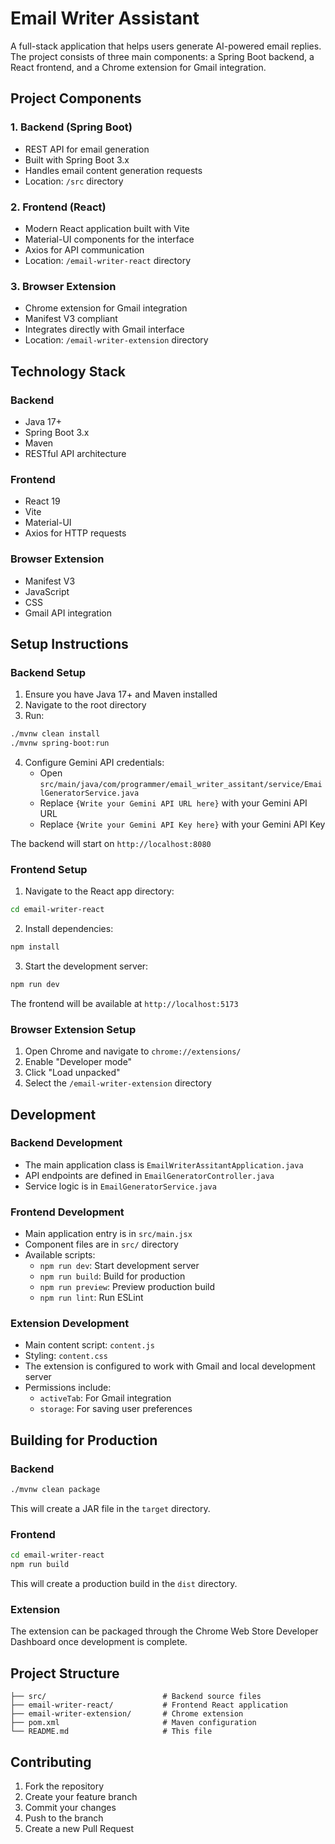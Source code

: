 # Email Writer Assistant

A full-stack application that helps users generate AI-powered email replies. The project consists of three main components: a Spring Boot backend, a React frontend, and a Chrome extension for Gmail integration.

## Project Components

### 1. Backend (Spring Boot)
- REST API for email generation
- Built with Spring Boot 3.x
- Handles email content generation requests
- Location: `/src` directory

### 2. Frontend (React)
- Modern React application built with Vite
- Material-UI components for the interface
- Axios for API communication
- Location: `/email-writer-react` directory

### 3. Browser Extension
- Chrome extension for Gmail integration
- Manifest V3 compliant
- Integrates directly with Gmail interface
- Location: `/email-writer-extension` directory

## Technology Stack

### Backend
- Java 17+
- Spring Boot 3.x
- Maven
- RESTful API architecture

### Frontend
- React 19
- Vite
- Material-UI
- Axios for HTTP requests

### Browser Extension
- Manifest V3
- JavaScript
- CSS
- Gmail API integration

## Setup Instructions

### Backend Setup
1. Ensure you have Java 17+ and Maven installed
2. Navigate to the root directory
3. Run:
```bash
./mvnw clean install
./mvnw spring-boot:run
```
4. Configure Gemini API credentials:
   - Open `src/main/java/com/programmer/email_writer_assitant/service/EmailGeneratorService.java`
   - Replace `{Write your Gemini API URL here}` with your Gemini API URL
   - Replace `{Write your Gemini API Key here}` with your Gemini API Key

The backend will start on `http://localhost:8080`

### Frontend Setup
1. Navigate to the React app directory:
```bash
cd email-writer-react
```

2. Install dependencies:
```bash
npm install
```

3. Start the development server:
```bash
npm run dev
```
The frontend will be available at `http://localhost:5173`

### Browser Extension Setup
1. Open Chrome and navigate to `chrome://extensions/`
2. Enable "Developer mode"
3. Click "Load unpacked"
4. Select the `/email-writer-extension` directory

## Development

### Backend Development
- The main application class is `EmailWriterAssitantApplication.java`
- API endpoints are defined in `EmailGeneratorController.java`
- Service logic is in `EmailGeneratorService.java`

### Frontend Development
- Main application entry is in `src/main.jsx`
- Component files are in `src/` directory
- Available scripts:
  - `npm run dev`: Start development server
  - `npm run build`: Build for production
  - `npm run preview`: Preview production build
  - `npm run lint`: Run ESLint

### Extension Development
- Main content script: `content.js`
- Styling: `content.css`
- The extension is configured to work with Gmail and local development server
- Permissions include:
  - `activeTab`: For Gmail integration
  - `storage`: For saving user preferences

## Building for Production

### Backend
```bash
./mvnw clean package
```
This will create a JAR file in the `target` directory.

### Frontend
```bash
cd email-writer-react
npm run build
```
This will create a production build in the `dist` directory.

### Extension
The extension can be packaged through the Chrome Web Store Developer Dashboard once development is complete.

## Project Structure
```
├── src/                          # Backend source files
├── email-writer-react/           # Frontend React application
├── email-writer-extension/       # Chrome extension
├── pom.xml                       # Maven configuration
└── README.md                     # This file
```

## Contributing
1. Fork the repository
2. Create your feature branch
3. Commit your changes
4. Push to the branch
5. Create a new Pull Request
